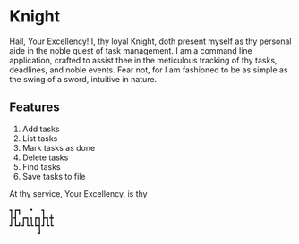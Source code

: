 # Knight

Hail, Your Excellency! I, thy loyal Knight, doth present myself as thy personal aide in the noble quest of task management.
I am a command line application, crafted to assist thee in the meticulous tracking of thy tasks, deadlines, and noble events.
Fear not, for I am fashioned to be as simple as the swing of a sword, intuitive in nature.

## Features
1. Add tasks
2. List tasks
3. Mark tasks as done
4. Delete tasks
5. Find tasks
6. Save tasks to file

At thy service, Your Excellency, is thy
   ```
┓┏┓  •  ┓  
┃┫ ┏┓┓┏┓┣┓╋
┛┗┛┛┗┗┗┫┛┗┗
          ┛
   ```
